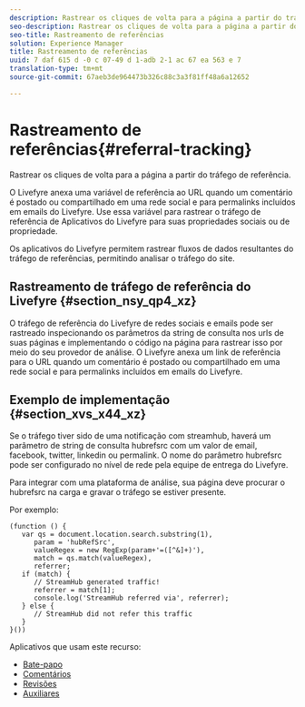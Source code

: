 ```yaml
---
description: Rastrear os cliques de volta para a página a partir do tráfego de referência.
seo-description: Rastrear os cliques de volta para a página a partir do tráfego de referência.
seo-title: Rastreamento de referências
solution: Experience Manager
title: Rastreamento de referências
uuid: 7 daf 615 d -0 c 07-49 d 1-adb 2-1 ac 67 ea 563 e 7
translation-type: tm+mt
source-git-commit: 67aeb3de964473b326c88c3a3f81ff48a6a12652

---
```



# Rastreamento de referências{#referral-tracking}

Rastrear os cliques de volta para a página a partir do tráfego de referência.

O Livefyre anexa uma variável de referência ao URL quando um comentário é postado ou compartilhado em uma rede social e para permalinks incluídos em emails do Livefyre. Use essa variável para rastrear o tráfego de referência de Aplicativos do Livefyre para suas propriedades sociais ou de propriedade.

Os aplicativos do Livefyre permitem rastrear fluxos de dados resultantes do tráfego de referências, permitindo analisar o tráfego do site.

## Rastreamento de tráfego de referência do Livefyre {#section_nsy_qp4_xz}

O tráfego de referência do Livefyre de redes sociais e emails pode ser rastreado inspecionando os parâmetros da string de consulta nos urls de suas páginas e implementando o código na página para rastrear isso por meio do seu provedor de análise. O Livefyre anexa um link de referência para o URL quando um comentário é postado ou compartilhado em uma rede social e para permalinks incluídos em emails do Livefyre.

## Exemplo de implementação {#section_xvs_x44_xz}

Se o tráfego tiver sido de uma notificação com streamhub, haverá um parâmetro de string de consulta hubrefsrc com um valor de email, facebook, twitter, linkedin ou permalink. O nome do parâmetro hubrefsrc pode ser configurado no nível de rede pela equipe de entrega do Livefyre.

Para integrar com uma plataforma de análise, sua página deve procurar o hubrefsrc na carga e gravar o tráfego se estiver presente.

Por exemplo:

```
(function () { 
   var qs = document.location.search.substring(1), 
      param = 'hubRefSrc', 
      valueRegex = new RegExp(param+'=([^&]+)'), 
      match = qs.match(valueRegex), 
      referrer; 
   if (match) { 
      // StreamHub generated traffic! 
      referrer = match[1]; 
      console.log('StreamHub referred via', referrer); 
   } else { 
      // StreamHub did not refer this traffic 
   } 
}())
```



Aplicativos que usam este recurso:

* [Bate-papo](../c-about-apps/c-chat-app/c-chat-app.md#c_chat_app)
* [Comentários](/help/using/c-about-apps/c-comments/c-comments.md)
* [Revisões](../c-about-apps/c-reviews-app/c-reviews-app.md#c_reviews_app)
* [Auxiliares](../c-about-apps/c-sidenotes-app/c-sidenotes-app.md#c_sidenotes_app)

